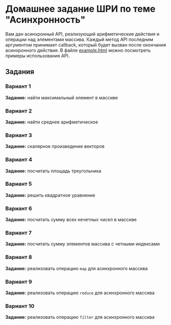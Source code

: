 # Домашнее задание ШРИ по теме "Асинхронность"

Вам дан асинхронный API, реализующий арифметические действия и операции над элементами массива. Каждый метод API последним аргументом принимает callback, который будет вызван после окончания асинхронного действия. В файле [example.html](example.html) можно посмотреть примеры использования API.

## Задания

### Вариант 1

**Задание:** найти максимальный элемент в массиве

### Вариант 2

**Задание:** найти среднее арифметическое

### Вариант 3

**Задание:** скалярное произведение векторов

### Вариант 4

**Задание:** посчитать площадь треугольника

### Вариант 5

**Задание:** решить квадратное уравнение

### Вариант 6

**Задание:** посчитать сумму всех нечетных чисел в массиве

### Вариант 7

**Задание:** посчитать сумму элементов массива с четными индексами

### Вариант 8

**Задание:** реализовать операцию `map` для асинхронного массива

### Вариант 9

**Задание:** реализовать операцию `reduce` для асинхронного массива

### Вариант 10

**Задание:** реализовать операцию `filter` для асинхронного массива
